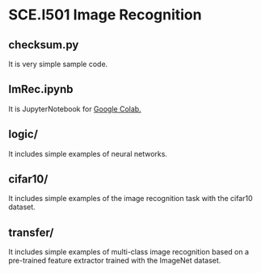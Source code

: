 # SCE.I501 Image Recognition

## checksum.py

It is very simple sample code.

## ImRec.ipynb

It is JupyterNotebook for [Google Colab.](https://colab.research.google.com/)


## logic/

It includes simple examples of neural networks.


## cifar10/

It includes simple examples of the image recognition task with the cifar10 dataset.


## transfer/

It includes simple examples of multi-class image recognition based on a pre-trained feature extractor trained with the ImageNet dataset.

